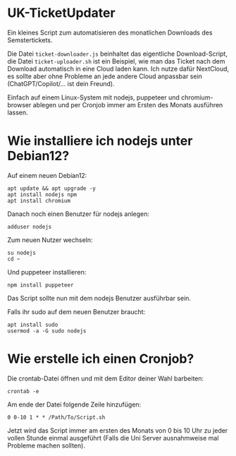 # UK-TicketUpdater
Ein kleines Script zum automatisieren des monatlichen Downloads des Semstertickets.

Die Datei `ticket-downloader.js` beinhaltet das eigentliche Download-Script, die Datei `ticket-uploader.sh` ist ein Beispiel, wie man das Ticket nach dem Download automatisch in eine Cloud laden kann. Ich nutze dafür NextCloud, es sollte aber ohne Probleme an jede andere Cloud anpassbar sein (ChatGPT/Copilot/... ist dein Freund).

Einfach auf einem Linux-System mit nodejs, puppeteer und chromium-browser ablegen und per Cronjob immer am Ersten des Monats ausführen lassen.

# Wie installiere ich nodejs unter Debian12?
Auf einem neuen Debian12:
```
apt update && apt upgrade -y
apt install nodejs npm
apt install chromium
```

Danach noch einen Benutzer für nodejs anlegen:
```
adduser nodejs
```

Zum neuen Nutzer wechseln:
```
su nodejs
cd ~
```

Und puppeteer installieren:
```
npm install puppeteer
```

Das Script sollte nun mit dem nodejs Benutzer ausführbar sein.

Falls ihr sudo auf dem neuen Benutzer braucht:
```
apt install sudo
usermod -a -G sudo nodejs
```

# Wie erstelle ich einen Cronjob?
Die crontab-Datei öffnen und mit dem Editor deiner Wahl barbeiten:
```
crontab -e
```

Am ende der Datei folgende Zeile hinzufügen:
```
0 0-10 1 * * /Path/To/Script.sh
```

Jetzt wird das Script immer am ersten des Monats von 0 bis 10 Uhr zu jeder vollen Stunde einmal ausgeführt (Falls die Uni Server ausnahmweise mal Probleme machen sollten).
